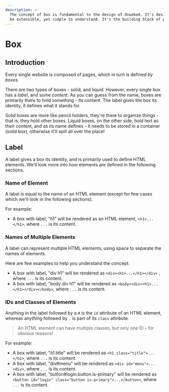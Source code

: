 ```yaml
---
description: >-
  The concept of box is fundamental to the design of Onwebed. It's designed to
  be extensible, yet simple to understand. It's the building block of pages.
---
```


# Box

## Introduction

Every single website is composed of pages, which in turn is defined by _boxes._

There are two types of boxes - solid, and liquid. However, every single box has a _label_, and some _content_. As you can guess from the name, boxes are primarily there to hold something - its content. The label gives the box its identity, it defines what it stands for.

Solid boxes are more like pencil holders, they're there to organize things - that is, they hold other boxes. Liquid boxes, on the other side, hold text as their content, and as its name defines - it needs to be stored in a container \(solid box\), otherwise it'll spill all over the place!

## Label

A label gives a box its identity, and is primarily used to define HTML elements. We'll look more into how elements are defined in the following sections.

### Name of Element

A label is equal to the name of an HTML element \(except for few cases which we'll look in the following sections\).

For example:

* A box with label, "h1" will be rendered as an HTML element, `<h1>...</h1>`, where `...` is its content.

### Names of Multiple Elements

A label can represent multiple HTML elements, using space to separate the names of elements.

Here are few examples to help you understand the concept:

* A box with label, "div h1" will be rendered as `<div><h1>...</h1></div>` , where `...` is its content.
* A box with label, "body div h1" will be rendered as `<body><div><h1>...</h1></div></body>`, where `...` is its content.

### IDs and Classes of Elements

Anything in the label followed by a `#` is the `id` attribute of an HTML element, whereas anything followed by `.` is part of its `class` attribute.

> An HTML element can have multiple classes, but only one ID - for obvious reasons!

For example:

* A box with label, "h1.title" will be rendered as `<h1 class="title">...</h1>`, where `...` is its content.
* A box with label, "div\#menu" will be rendered as `<div id="menu">...<div>`, where `...` is its content.
* A box with label, "button\#login.button.is-primary" will be rendered as `<button id="login" class="button is-primary">...</button>`, where `...` is its content.


